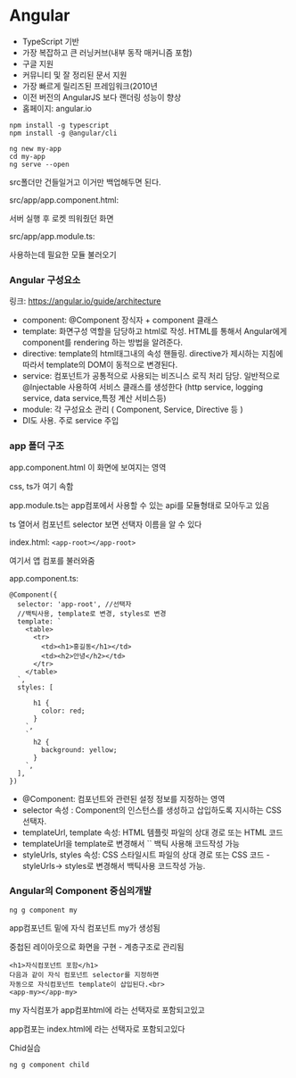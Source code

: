 # Angular

- TypeScript 기반
- 가장 복잡하고 큰 러닝커브(내부 동작 매커니즘 포함)
- 구글 지원
- 커뮤니티 및 잘 정리된 문서 지원
- 가장 빠르게 릴리즈된 프레임워크(2010년
- 이전 버전의 AngularJS 보다 랜더링 성능이 향상
- 홈페이지: angular.io

```tsx
npm install -g typescript
npm install -g @angular/cli
```

```tsx
ng new my-app
cd my-app
ng serve --open
```

src폴더만 건들일거고 이거만 백업해두면 된다.

src/app/app.component.html:

서버 실행 후 로켓 띄워줬던 화면

src/app/app.module.ts:

사용하는데 필요한 모듈 불러오기

### Angular 구성요소

링크: https://angular.io/guide/architecture

- component: @Component 장식자 + component 클래스
- template: 화면구성 역할을 담당하고 html로 작성. HTML를 통해서 Angular에게 component를 rendering 하는 방법을 알려준다.
- directive: template의 html태그내의 속성 핸들링. directive가 제시하는 지침에 따라서 template의 DOM이 동적으로 변경된다.
- service: 컴포넌트가 공통적으로 사용되는 비즈니스 로직 처리 담당. 일반적으로 @Injectable 사용하여 서비스 클래스를 생성한다 (http service, logging service, data service,특정 계산 서비스등)
- module: 각 구성요소 관리 ( Component, Service, Directive 등 )
- DI도 사용. 주로 service 주입

### app 폴더 구조

app.component.html 이 화면에 보여지는 영역

css, ts가 여기 속함

app.module.ts는 app컴포에서 사용할 수 있는 api를 모듈형태로 모아두고 있음

ts 열어서 컴포넌트 selector 보면 선택자 이름을 알 수 있다

index.html:
`<app-root></app-root>`

여기서 앱 컴포를 불러와줌

app.component.ts:

```tsx
@Component({
  selector: 'app-root', //선택자
  //백틱사용, template로 변경, styles로 변경
  template: `
    <table>
      <tr>
        <td><h1>홍길동</h1></td>
        <td><h2>안녕</h2></td>
      </tr>
    </table>
  `,
  styles: [
    `
      h1 {
        color: red;
      }
    `,
    `
      h2 {
        background: yellow;
      }
    `,
  ],
})
```

- @Component: 컴포넌트와 관련된 설정 정보를 지정하는 영역
- selector 속성 : Component의 인스턴스를 생성하고 삽입하도록 지시하는 CSS 선택자.
- templateUrl, template 속성: HTML 템플릿 파일의 상대 경로 또는 HTML 코드
- templateUrl을 template로 변경해서 `` 백틱 사용해 코드작성 가능
- styleUrls, styles 속성: CSS 스타일시트 파일의 상대 경로 또는 CSS 코드 - styleUrls-> styles로 변경해서 백틱사용 코드작성 가능.

### Angular의 Component 중심의개발

`ng g component my`

app컴포넌트 밑에 자식 컴포넌트 my가 생성됨

중첩된 레이아웃으로 화면을 구현 - 계층구조로 관리됨

```tsx
<h1>자식컴포넌트 포함</h1>
다음과 같이 자식 컴포넌트 selector를 지정하면
자동으로 자식컴포넌트 template이 삽입된다.<br>
<app-my></app-my>
```

my 자식컴포가 app컴포html에 <app-my>라는 선택자로 포함되고있고

app컴포는 index.html에 <app-root>라는 선택자로 포함되고있다

Chid실습

`ng g component child`
